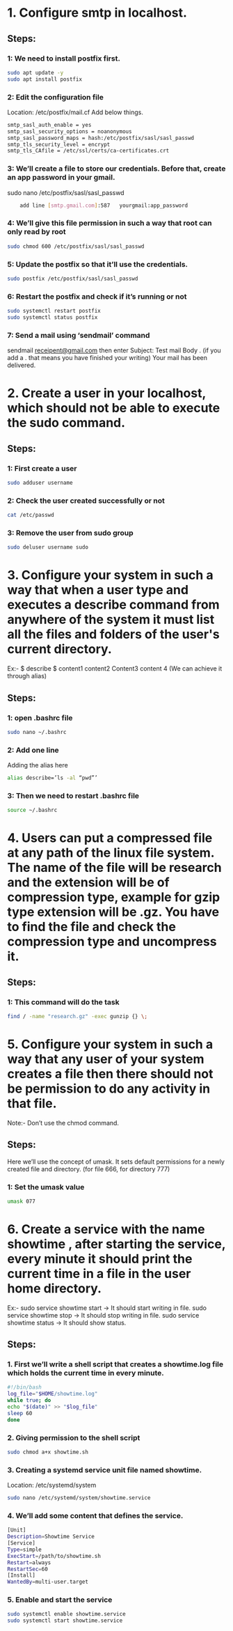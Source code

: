 # 1. Configure smtp in localhost.

## Steps:
### 1: We need to install postfix first.
 ```bash
sudo apt update -y
sudo apt install postfix
```
### 2: Edit the configuration file
   Location: /etc/postfix/mail.cf 
   Add below things.
```bash
smtp_sasl_auth_enable = yes
smtp_sasl_security_options = noanonymous
smtp_sasl_password_maps = hash:/etc/postfix/sasl/sasl_passwd
smtp_tls_security_level = encrypt
smtp_tls_CAfile = /etc/ssl/certs/ca-certificates.crt
```

### 3: We’ll create a file to store our credentials. Before that, create an app password in your gmail.
   sudo nano /etc/postfix/sasl/sasl_passwd
```bash
	add line [smtp.gmail.com]:587	yourgmail:app_password
```

### 4: We’ll give this file permission in such a way that root can only read by root
```bash
sudo chmod 600 /etc/postfix/sasl/sasl_passwd
```
### 5: Update the postfix so that it’ll use the credentials.
```bash
sudo postfix /etc/postfix/sasl/sasl_passwd
```
### 6: Restart the postfix and check if it’s running or not
```bash
sudo systemctl restart postfix
sudo systemctl status postfix
```


### 7: Send a mail using ‘sendmail’ command
sendmail receipent@gmail.com then enter
Subject: Test mail
Body
. (if you add a . that means you have finished your writing)
Your mail has been delivered.

# 2. Create a user in your localhost, which should not be able to execute the sudo command.
## Steps:
### 1: First create a user
```bash
sudo adduser username
```
### 2: Check the user created successfully or not
```bash
cat /etc/passwd
```
### 3: Remove the user from sudo group
```bash
sudo deluser username sudo
```
# 3. Configure your system in such a way that when a user type and executes a describe command from anywhere of the system it must list all the files and folders of the user's current directory.
Ex:- $ describe
$ content1 content2
Content3 content 4
(We can achieve it through alias)
## Steps:
### 1: open .bashrc file
```bash
sudo nano ~/.bashrc
```
### 2: Add one line
 Adding the alias here
```bash
alias describe=’ls -al “pwd”’
```
### 3: Then we need to restart .bashrc file
``` bash
source ~/.bashrc
```

# 4. Users can put a compressed file at any path of the linux file system. The name of the file will be research and the extension will be of compression type, example for gzip type extension will be .gz. You have to find the file and check the compression type and uncompress it.

## Steps:
### 1: This command will do the task
``` bash
find / -name "research.gz" -exec gunzip {} \;
``` 
# 5. Configure your system in such a way that any user of your system creates a file then there should not be permission to do any activity in that file.
Note:- Don’t use the chmod command.

## Steps:
Here we’ll use the concept of umask. It sets default permissions for a newly created file and directory. (for file 666, for directory 777)

### 1: Set the umask value
```bash
umask 077
```

# 6. Create a service with the name showtime , after starting the service, every minute it should print the current time in a file in the user home directory.
Ex:-
sudo service showtime start -> It should start writing in file.
sudo service showtime stop -> It should stop writing in file.
sudo service showtime status -> It should show status.

## Steps:
### 1. First we’ll write a shell script that creates a showtime.log file which holds the current time in every minute.

```bash
#!/bin/bash
log_file="$HOME/showtime.log"
while true; do
echo "$(date)" >> "$log_file"
sleep 60
done
```

### 2. Giving permission to the shell script
```bash
sudo chmod a+x showtime.sh
```
### 3. Creating a systemd service unit file named showtime.
Location: /etc/systemd/system
```bash
sudo nano /etc/systemd/system/showtime.service
```
### 4. We’ll add some content that defines the service.
```bash
[Unit]
Description=Showtime Service
[Service]
Type=simple
ExecStart=/path/to/showtime.sh
Restart=always
RestartSec=60
[Install]
WantedBy=multi-user.target
```

### 5. Enable and start the service
```bash
sudo systemctl enable showtime.service
sudo systemctl start showtime.service
```

